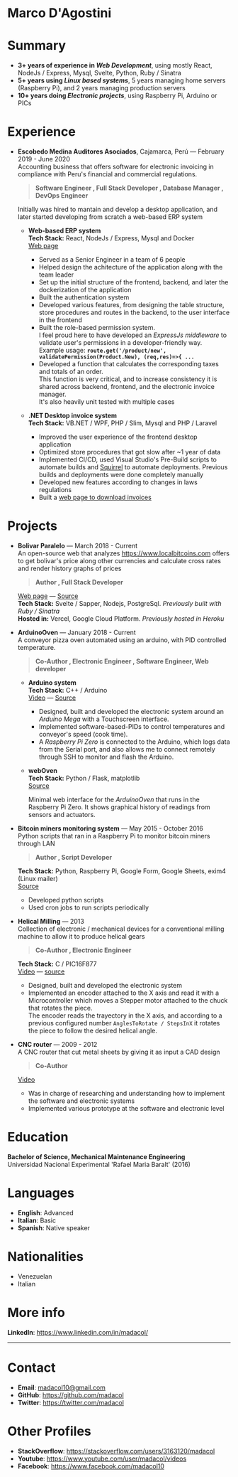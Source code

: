 
# Marco D'Agostini

# Summary

- **3+ years of experience in *Web Development***, using mostly React, NodeJs / Express, Mysql, Svelte, Python, Ruby / Sinatra
- **5+ years using *Linux based systems***, 5 years managing home servers (Raspberry Pi), and 2 years managing production servers
- **10+ years doing *Electronic projects***, using Raspberry Pi, Arduino or PICs

# Experience

- **Escobedo Medina Auditores Asociados**, Cajamarca, Perú  —  February 2019 - June 2020\
  Accounting business that offers software for electronic invoicing in compliance with Peru's financial and commercial regulations.

  > **Software Engineer , Full Stack Developer , Database Manager , DevOps Engineer**

  Initially was hired to mantain and develop a desktop application, and later started developing from scratch a web-based ERP system

  - **Web-based ERP system**\
    **Tech Stack:** React, NodeJs / Express, Mysql and Docker\
    [Web page](https://app.mifacturaperu.com)

    - Served as a Senior Engineer in a team of 6 people
    - Helped design the achitecture of the application along with the team leader
    - Set up the initial structure of the frontend, backend, and later the dockerization of the application
    - Built the authentication system
    - Developed various features, from designing the table structure, store procedures and routes in the backend, to the user interface in the frontend
    - Built the role-based permission system.\
    I feel proud here to have developed an *ExpressJs middleware* to validate user's permissions in a developer-friendly way.\
    Example usage: **`route.get('/product/new', validatePermission(Product.New), (req,res)=>{ ...`**
    - Developed a function that calculates the corresponding taxes and totals of an order.\
    This function is very critical, and to increase consistency it is shared across backend, frontend, and the electronic invoice manager.\
    It's also heavily unit tested with multiple cases

  - **.NET Desktop invoice system**\
    **Tech Stack:** VB.NET / WPF, PHP / Slim, Mysql and PHP / Laravel

    - Improved the user experience of the frontend desktop application
    - Optimized store procedures that got slow after ~1 year of data
    - Implemented CI/CD, used Visual Studio's Pre-Build scripts to automate builds and [Squirrel](https://github.com/Squirrel/Squirrel.Windows) to automate deployments. Previous builds and deployments were done completely manually
    - Developed new features according to changes in laws regulations
    - Built a [web page to download invoices](http://www.mifacturaperu.com/)

# Projects

- **Bolivar Paralelo** — March 2018 - Current\
  An open-source web that analyzes <https://www.localbitcoins.com> offers to get bolivar's price along other currencies and calculate cross rates and render history graphs of prices

  > **Author , Full Stack Developer**

  [Web page](https://bolivarparalelo.com) — [Source](https://github.com/madacol/bolivarparalelo)\
  **Tech Stack:** Svelte / Sapper, Nodejs, PostgreSql. *Previously built with Ruby / Sinatra*\
  **Hosted in:** Vercel, Google Cloud Platform. *Previously hosted in Heroku*

- **ArduinoOven** — January 2018 - Current\
  A conveyor pizza oven automated using an arduino, with PID controlled temperature.

  > **Co-Author , Electronic Engineer , Software Engineer, Web developer**

  - **Arduino system**\
    **Tech Stack:** C++ / Arduino\
    [Video](https://www.youtube.com/watch?v=MHU5xQRTyus) — [Source](https://github.com/madacol/ArduinoOven)

    - Designed, built and developed the electronic system around an *Arduino Mega* with a Touchscreen interface.
    - Implemented software-based-PIDs to control temperatures and conveyor's speed (cook time).
    - A *Raspberry Pi Zero* is connected to the Arduino, which logs data from the Serial port, and also allows me to connect remotely through SSH to monitor and flash the Arduino.

  - **webOven**\
    **Tech Stack:** Python / Flask, matplotlib\
    [Source](https://github.com/madacol/webOven)

    Minimal web interface for the *ArduinoOven* that runs in the Raspberry Pi Zero. It shows graphical history of readings from sensors and actuators.

- **Bitcoin miners monitoring system** — May 2015 - October 2016\
  Python scripts that ran in a Raspberry Pi to monitor bitcoin miners through LAN

  > **Author , Script Developer**

  **Tech Stack:** Python, Raspberry Pi, Google Form, Google Sheets, exim4 (Linux mailer)\
  [Source](https://github.com/madacol/bitcoin-miners-monitor)

  - Developed python scripts
  - Used cron jobs to run scripts periodically

- **Helical Milling** — 2013\
  Collection of electronic / mechanical devices for a conventional milling machine to allow it to produce helical gears

  > **Co-Author , Electronic Engineer**

  **Tech Stack:** C / PIC16F877\
  [Video](https://www.youtube.com/watch?v=wu8dKf8xgoI) — [source](https://github.com/madacol/helical-milling)

  - Designed, built and developed the electronic system
  - Implemented an encoder attached to the X axis and read it with a Microcontroller which moves a Stepper motor attached to the chuck that rotates the piece.\
  The encoder reads the trayectory in the X axis, and according to a previous configured number `AnglesToRotate / StepsInX` it rotates the piece to follow the desired helical angle.

- **CNC router** — 2009 - 2012\
  A CNC router that cut metal sheets by giving it as input a CAD design

  > **Co-Author**

  [Video](https://www.youtube.com/watch?v=joTXaflXwJw)

  - Was in charge of researching and understanding how to implement the software and electronic systems
  - Implemented various prototype at the software and electronic level

# Education

**Bachelor of Science, Mechanical Maintenance Engineering**\
Universidad Nacional Experimental 'Rafael Maria Baralt' (2016)

# Languages

- **English**: Advanced
- **Italian**: Basic
- **Spanish**: Native speaker

# Nationalities

- Venezuelan
- Italian

# More info

**LinkedIn**: <https://www.linkedin.com/in/madacol/>

---

# Contact

- **Email**: madacol10@gmail.com
- **GitHub**: <https://github.com/madacol>
- **Twitter**: <https://twitter.com/madacol>

# Other Profiles

- **StackOverflow**: <https://stackoverflow.com/users/3163120/madacol>
- **Youtube**: <https://www.youtube.com/user/madacol/videos>
- **Facebook**: <https://www.facebook.com/madacol10>

